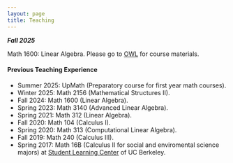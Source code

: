 ```yaml
---
layout: page
title: Teaching
---
```

***Fall 2025***

Math 1600: Linear Algebra. Please go to [OWL](https://wts.uwo.ca/owl/) for course materials.

#### Previous Teaching Experience

* Summer 2025: UpMath (Preparatory course for first year math courses).
* Winter 2025: Math 2156 (Mathematical Structures II).
* Fall 2024: Math 1600 (Linear Algebra).
* Spring 2023: Math 3140 (Advanced Linear Algebra).
* Spring 2021: Math 312 (Linear Algebra).
* Fall 2020: Math 104 (Calculus I).
* Spring 2020: Math 313 (Computational Linear Algebra).
* Fall 2019: Math 240 (Calculus III).
* Spring 2017: Math 16B (Calculus II for social and enviromental science majors) at [Student Learning Center](https://slc.berkeley.edu) of UC Berkeley.


